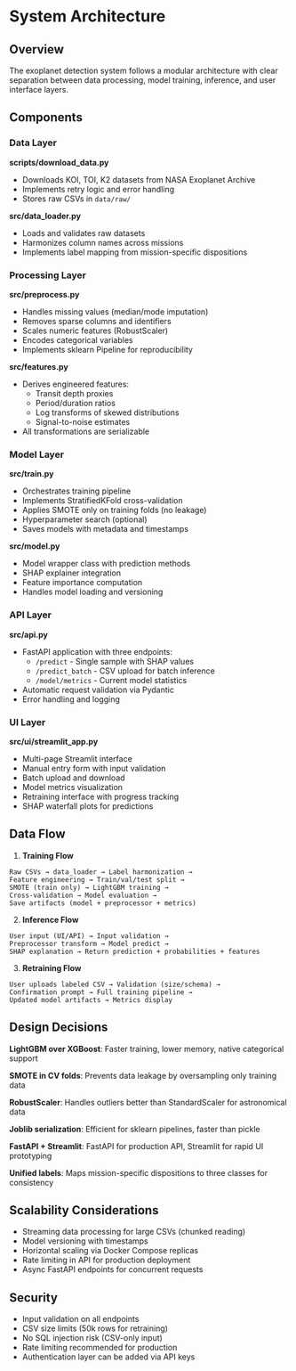 # System Architecture

## Overview

The exoplanet detection system follows a modular architecture with clear separation between data processing, model training, inference, and user interface layers.

## Components

### Data Layer

**scripts/download_data.py**
- Downloads KOI, TOI, K2 datasets from NASA Exoplanet Archive
- Implements retry logic and error handling
- Stores raw CSVs in `data/raw/`

**src/data_loader.py**
- Loads and validates raw datasets
- Harmonizes column names across missions
- Implements label mapping from mission-specific dispositions

### Processing Layer

**src/preprocess.py**
- Handles missing values (median/mode imputation)
- Removes sparse columns and identifiers
- Scales numeric features (RobustScaler)
- Encodes categorical variables
- Implements sklearn Pipeline for reproducibility

**src/features.py**
- Derives engineered features:
  - Transit depth proxies
  - Period/duration ratios
  - Log transforms of skewed distributions
  - Signal-to-noise estimates
- All transformations are serializable

### Model Layer

**src/train.py**
- Orchestrates training pipeline
- Implements StratifiedKFold cross-validation
- Applies SMOTE only on training folds (no leakage)
- Hyperparameter search (optional)
- Saves models with metadata and timestamps

**src/model.py**
- Model wrapper class with prediction methods
- SHAP explainer integration
- Feature importance computation
- Handles model loading and versioning

### API Layer

**src/api.py**
- FastAPI application with three endpoints:
  - `/predict` - Single sample with SHAP values
  - `/predict_batch` - CSV upload for batch inference
  - `/model/metrics` - Current model statistics
- Automatic request validation via Pydantic
- Error handling and logging

### UI Layer

**src/ui/streamlit_app.py**
- Multi-page Streamlit interface
- Manual entry form with input validation
- Batch upload and download
- Model metrics visualization
- Retraining interface with progress tracking
- SHAP waterfall plots for predictions

## Data Flow

1. **Training Flow**
```
Raw CSVs → data_loader → Label harmonization →
Feature engineering → Train/val/test split →
SMOTE (train only) → LightGBM training →
Cross-validation → Model evaluation →
Save artifacts (model + preprocessor + metrics)
```


2. **Inference Flow**
```
User input (UI/API) → Input validation →
Preprocessor transform → Model predict →
SHAP explanation → Return prediction + probabilities + features
```


3. **Retraining Flow**
```
User uploads labeled CSV → Validation (size/schema) →
Confirmation prompt → Full training pipeline →
Updated model artifacts → Metrics display
```

## Design Decisions

**LightGBM over XGBoost**: Faster training, lower memory, native categorical support

**SMOTE in CV folds**: Prevents data leakage by oversampling only training data

**RobustScaler**: Handles outliers better than StandardScaler for astronomical data

**Joblib serialization**: Efficient for sklearn pipelines, faster than pickle

**FastAPI + Streamlit**: FastAPI for production API, Streamlit for rapid UI prototyping

**Unified labels**: Maps mission-specific dispositions to three classes for consistency

## Scalability Considerations

- Streaming data processing for large CSVs (chunked reading)
- Model versioning with timestamps
- Horizontal scaling via Docker Compose replicas
- Rate limiting in API for production deployment
- Async FastAPI endpoints for concurrent requests

## Security

- Input validation on all endpoints
- CSV size limits (50k rows for retraining)
- No SQL injection risk (CSV-only input)
- Rate limiting recommended for production
- Authentication layer can be added via API keys